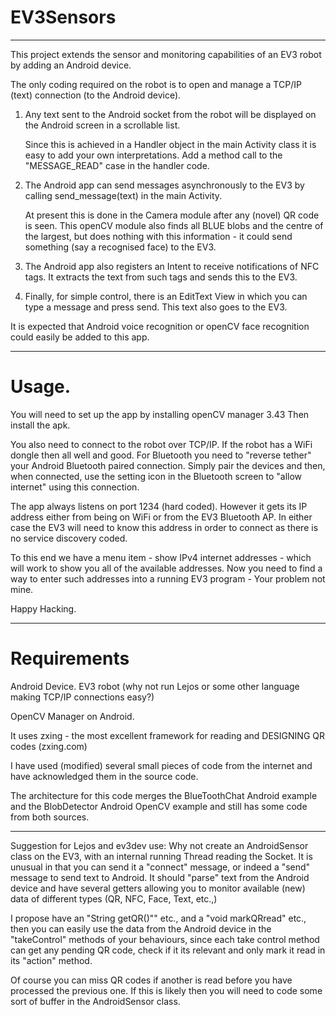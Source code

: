 # EV3Sensors
***

This project extends the sensor and monitoring capabilities of an EV3 robot by adding an Android device.

The only coding required on the robot is to open and manage a TCP/IP (text) connection (to the Android device).

1. Any text sent to the Android socket from the robot will be displayed on the Android screen in a scrollable list.

    Since this is achieved in a Handler object in the main Activity class it is easy to add your own interpretations.  Add a method call to the "MESSAGE_READ" case in the handler code.

2. The Android app can send messages asynchronously to the EV3 by calling send_message(text) in the main Activity.

   At present this is done in the Camera module after any (novel) QR code is seen.  This openCV module also finds all BLUE blobs and the centre of the largest, but does nothing with this information - it could send something (say a recognised face) to the EV3.

3. The Android app also registers an Intent to receive notifications of NFC tags.  It extracts the text from such tags and sends this to the EV3.

4. Finally, for simple control, there is an EditText View in which you can type a message and press send.  This text also goes to the EV3.

It is expected that Android voice recognition or openCV face recognition could easily be added to this app.

***

# Usage.

You will need to set up the app by installing openCV manager 3.43
Then install the apk.

You also need to connect to the robot over TCP/IP.  If the robot has a WiFi dongle then all well and good.  For Bluetooth you need to "reverse tether" your Android Bluetooth paired connection.  Simply pair the devices and then, when connected, use the setting icon in the Bluetooth screen to "allow internet" using this connection.

The app always listens on port 1234 (hard coded).  However it gets its IP address either from being on WiFi or from the EV3 Bluetooth AP.  In either case the EV3 will need to know this address in order to connect as there is no service discovery coded.

To this end we have a menu item - show IPv4 internet addresses - which will work to show you all of the available addresses.  Now you need to find a way to enter such addresses into a running EV3 program - Your problem not mine.

Happy Hacking.

***

# Requirements

Android Device.  EV3 robot (why not run Lejos or some other language making TCP/IP connections easy?)

OpenCV Manager on Android.

It uses zxing - the most excellent framework for reading and DESIGNING QR codes (zxing.com)

I have used (modified) several small pieces of code from the internet and have acknowledged them in the source code.

The architecture for this code merges the BlueToothChat Android example and the BlobDetector Android OpenCV example and still has some code from both sources.

---

Suggestion for Lejos and ev3dev use: Why not create an AndroidSensor class on the EV3, with an internal running Thread reading the Socket.  It is unusual in that you can send it a "connect" message, or indeed a "send" message to send text to Android.  It should "parse" text from the Android device and have several getters allowing you to monitor available (new) data of different types (QR, NFC, Face, Text, etc.,)

I propose have an "String getQR()"" etc., and a "void markQRread" etc., then you can easily use the data from the Android device in the "takeControl" methods of your behaviours, since each take control method can get any pending QR code, check if it its relevant and only mark it read in its "action" method.

Of course you can miss QR codes if another is read before you have processed the previous one.  If this is likely then you will need to code some sort of buffer in the AndroidSensor class. 
